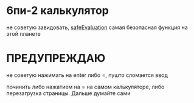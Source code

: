 # 6пи-2 калькулятор

не советую завидовать, [safeEvaluation](https://developer.mozilla.org/ru/docs/Web/JavaScript/Reference/Global_Objects/eval) самая безопасная функция на этой планете

# ПРЕДУПРЕЖДАЮ
не советую нажимать на enter либо =, пушто сломается ввод

починить либо нажатием на = на самом калькуляторе, либо перезагрузка страницы.
Дальше думайте сами
